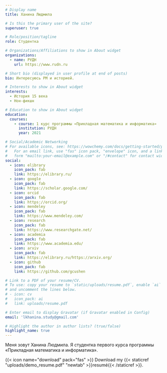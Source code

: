 ```yaml
---
# Display name
title: Ханина Людмила

# Is this the primary user of the site?
superuser: true

# Role/position/tagline
role: Студентка

# Organizations/Affiliations to show in About widget
organizations:
  - name: РУДН
    url: https://www.rudn.ru

# Short bio (displayed in user profile at end of posts)
bio: Интересуюсь PM и историей.

# Interests to show in About widget
interests:
  - История 15 века
  - Нон-фикшн

# Education to show in About widget
education:
  courses:
    - course: 1 курс программы «Прикладная математика и информатика»
      institution: РУДН
      year: 2021

# Social/Academic Networking
# For available icons, see: https://wowchemy.com/docs/getting-started/page-builder/#icons
#   For an email link, use "fas" icon pack, "envelope" icon, and a link in the
#   form "mailto:your-email@example.com" or "/#contact" for contact widget.
social:
  - icon: elibrary
    icon_pack: fab
    link: https://elibrary.ru/
  - icon: google
    icon_pack: fab
    link: https://scholar.google.com/
  - icon: orcid
    icon_pack: fab
    link: https://orcid.org/
  - icon: mendeley
    icon_pack: fab
    link: https://www.mendeley.com/
  - icon: research
    icon_pack: fab
    link: https://www.researchgate.net/
  - icon: academia
    icon_pack: fab
    link: https://www.academia.edu/
  - icon: arxiv
    icon_pack: fab
    link: https://elibrary.ru/https://arxiv.org/
  - icon: github
    icon_pack: fab
    link: https://github.com/gcushen

# Link to a PDF of your resume/CV.
# To use: copy your resume to `static/uploads/resume.pdf`, enable `ai` icons in `params.toml`,
# and uncomment the lines below.
# - icon: cv
#   icon_pack: ai
#   link: uploads/resume.pdf

# Enter email to display Gravatar (if Gravatar enabled in Config)
email: 'lkhanina.study@gmail.com'

# Highlight the author in author lists? (true/false)
highlight_name: true
---
```


Меня зовут Ханина Людмила. Я студентка первого курса программы «Прикладная математика и информатика».

{{< icon name="download" pack="fas" >}} Download my {{< staticref "uploads/demo_resume.pdf" "newtab" >}}resumé{{< /staticref >}}.
